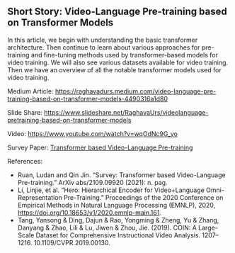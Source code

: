 Short Story: Video-Language Pre-training based on Transformer Models
-
In this article, we begin with understanding the basic transformer architecture. Then continue to learn about various approaches for pre-training and fine-tuning methods used by transformer-based models for video training. We will also see various datasets available for video training. Then we have an overview of all the notable transformer models used for video training.

Medium Article: https://raghavadurs.medium.com/video-language-pre-training-based-on-transformer-models-4490316a1d80

Slide Share: https://www.slideshare.net/RaghavaUrs/videolanguage-pretraining-based-on-transformer-models

Video: https://www.youtube.com/watch?v=wqOdNc9G_yo

Survey Paper: [Transformer based Video-Language Pre-training](https://arxiv.org/pdf/2109.09920.pdf)

References:

- Ruan, Ludan and Qin Jin. “Survey: Transformer based Video-Language Pre-training.” ArXiv abs/2109.09920 (2021): n. pag.
- Li, Linjie, et al. “Hero: Hierarchical Encoder for Video+Language Omni-Representation Pre-Training.” Proceedings of the 2020 Conference on Empirical Methods in Natural Language Processing (EMNLP), 2020, https://doi.org/10.18653/v1/2020.emnlp-main.161.
- Tang, Yansong & Ding, Dajun & Rao, Yongming & Zheng, Yu & Zhang, Danyang & Zhao, Lili & Lu, Jiwen & Zhou, Jie. (2019). COIN: A Large-Scale Dataset for Comprehensive Instructional Video Analysis. 1207–1216. 10.1109/CVPR.2019.00130.
